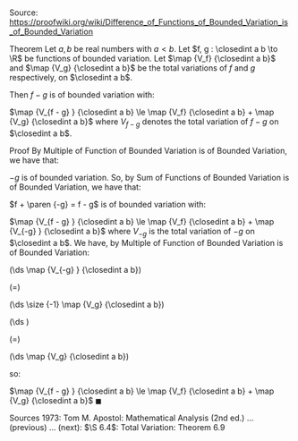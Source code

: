 # 

Source: https://proofwiki.org/wiki/Difference_of_Functions_of_Bounded_Variation_is_of_Bounded_Variation

Theorem
Let $a, b$ be real numbers with $a < b$.
Let $f, g : \closedint a b \to \R$ be functions of bounded variation.
Let $\map {V_f} {\closedint a b}$ and $\map {V_g} {\closedint a b}$ be the total variations of $f$ and $g$ respectively, on $\closedint a b$. 

Then $f - g$ is of bounded variation with:

$\map {V_{f - g} } {\closedint a b} \le \map {V_f} {\closedint a b} + \map {V_g} {\closedint a b}$
where $V_{f - g}$ denotes the total variation of $f - g$ on $\closedint a b$.


Proof
By Multiple of Function of Bounded Variation is of Bounded Variation, we have that: 

$-g$ is of bounded variation.
So, by Sum of Functions of Bounded Variation is of Bounded Variation, we have that: 

$f + \paren {-g} = f - g$ is of bounded variation
with: 

$\map {V_{f - g} } {\closedint a b} \le \map {V_f} {\closedint a b} + \map {V_{-g} } {\closedint a b}$
where $V_{-g}$ is the total variation of $-g$ on $\closedint a b$. 
We have, by Multiple of Function of Bounded Variation is of Bounded Variation:














\(\ds \map {V_{-g} } {\closedint a b}\)

\(=\)







\(\ds \size {-1} \map {V_g} {\closedint a b}\)




















\(\ds \)

\(=\)







\(\ds \map {V_g} {\closedint a b}\)









so: 

$\map {V_{f - g} } {\closedint a b} \le \map {V_f} {\closedint a b} + \map {V_g} {\closedint a b}$
$\blacksquare$


Sources
1973: Tom M. Apostol: Mathematical Analysis (2nd ed.) ... (previous) ... (next): $\S 6.4$: Total Variation: Theorem $6.9$




